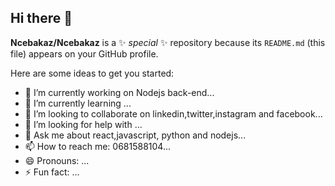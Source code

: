 ## Hi there 👋

**Ncebakaz/Ncebakaz** is a ✨ _special_ ✨ repository because its `README.md` (this file) appears on your GitHub profile.

Here are some ideas to get you started:

- 🔭 I’m currently working on Nodejs back-end...
- 🌱 I’m currently learning ...
- 👯 I’m looking to collaborate on linkedin,twitter,instagram and facebook...
- 🤔 I’m looking for help with ...
- 💬 Ask me about react,javascript, python and nodejs...
- 📫 How to reach me: 0681588104...
- 😄 Pronouns: ...
- ⚡ Fun fact: ...
